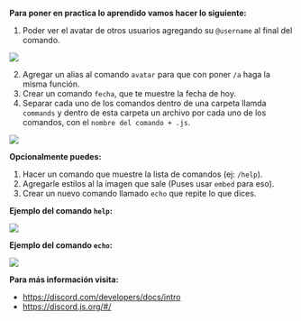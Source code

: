 **Para poner en practica lo aprendido vamos hacer lo siguiente:**

1. Poder ver el avatar de otros usuarios agregando su `@username` al final del comando.

![](https://i.imgur.com/eeWnDrK.png)

2. Agregar un alias al comando `avatar` para que con poner `/a` haga la misma función.
3. Crear un comando `fecha`, que te muestre la fecha de hoy.
4. Separar cada uno de los comandos dentro de una carpeta llamda `commands` y dentro de esta carpeta un archivo por cada uno de los comandos, con el `nombre del comando + .js`.

![](https://i.imgur.com/izjNYOC.png)

**Opcionalmente puedes:**

1. Hacer un comando que muestre la lista de comandos (ej: `/help`).
2. Agregarle estilos al la imagen que sale (Puses usar `embed` para eso).
3. Crear un nuevo comando llamado `echo` que repite lo que dices.

**Ejemplo del comando `help`:**

![](https://i.imgur.com/XSovYpy.png)

**Ejemplo del comando `echo`:**

![](https://i.imgur.com/Cem7S5L.png)

**Para más información visita:**

- https://discord.com/developers/docs/intro
- https://discord.js.org/#/
